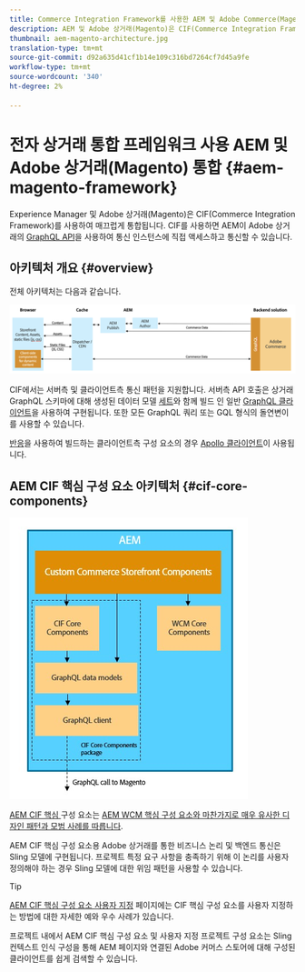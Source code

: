 ```yaml
---
title: Commerce Integration Framework를 사용한 AEM 및 Adobe Commerce(Magento) 통합
description: AEM 및 Adobe 상거래(Magento)은 CIF(Commerce Integration Framework)를 사용하여 매끄럽게 통합됩니다. CIF를 사용하면 AEM이 Magento 인스턴스에 액세스하고 GraphQL을 통해 Magento과 통신할 수 있습니다. 또한 AEM 작성자는 제품 및 카테고리 선택기 및 제품 콘솔을 사용하여 Magento에서 온디맨드 방식으로 반입된 제품 및 카테고리 데이터를 검색할 수 있습니다. 또한 CIF는 상거래 프로젝트를 가속화할 수 있는 기본 스토어를 제공합니다.
thumbnail: aem-magento-architecture.jpg
translation-type: tm+mt
source-git-commit: d92a635d41cf1b14e109c316bd7264cf7d45a9fe
workflow-type: tm+mt
source-wordcount: '340'
ht-degree: 2%

---
```


# 전자 상거래 통합 프레임워크 사용 AEM 및 Adobe 상거래(Magento) 통합 {#aem-magento-framework}

Experience Manager 및 Adobe 상거래(Magento)은 CIF(Commerce Integration Framework)를 사용하여 매끄럽게 통합됩니다. CIF를 사용하면 AEM이 Adobe 상거래의 [GraphQL API](https://devdocs.magento.com/guides/v2.4/graphql/)을 사용하여 통신 인스턴스에 직접 액세스하고 통신할 수 있습니다.

## 아키텍처 개요 {#overview}

전체 아키텍처는 다음과 같습니다.

![CIF 아키텍처 개요](../assets/AEM_Magento_Architecture.png)

CIF에서는 서버측 및 클라이언트측 통신 패턴을 지원합니다.
서버측 API 호출은 상거래 GraphQL 스키마에 대해 생성된 데이터 모델 [세트](https://github.com/adobe/commerce-cif-magento-graphql)와 함께 빌드 인 일반 [GraphQL 클라이언트](https://github.com/adobe/commerce-cif-graphql-client)을 사용하여 구현됩니다. 또한 모든 GraphQL 쿼리 또는 GQL 형식의 돌연변이를 사용할 수 있습니다.

[반응](https://reactjs.org/)을 사용하여 빌드하는 클라이언트측 구성 요소의 경우 [Apollo 클라이언트](https://www.apollographql.com/docs/react/)이 사용됩니다.

## AEM CIF 핵심 구성 요소 아키텍처 {#cif-core-components}

![AEM CIF 핵심 구성 요소 아키텍처](../assets/cif-component-architecture.jpg)

[AEM CIF 핵심 ](https://github.com/adobe/aem-core-cif-components) 구성 요소는  [AEM WCM 핵심 구성 요소와 마찬가지로 매우 유사한 디자인 패턴과 모범 사례를 따릅니다](https://github.com/adobe/aem-core-wcm-components).

AEM CIF 핵심 구성 요소용 Adobe 상거래를 통한 비즈니스 논리 및 백엔드 통신은 Sling 모델에 구현됩니다. 프로젝트 특정 요구 사항을 충족하기 위해 이 논리를 사용자 정의해야 하는 경우 Sling 모델에 대한 위임 패턴을 사용할 수 있습니다.

>[!TIP]
>
>[AEM CIF 핵심 구성 요소 사용자 지정](../customizing/customize-cif-components.md) 페이지에는 CIF 핵심 구성 요소를 사용자 지정하는 방법에 대한 자세한 예와 우수 사례가 있습니다.

프로젝트 내에서 AEM CIF 핵심 구성 요소 및 사용자 지정 프로젝트 구성 요소는 Sling 컨텍스트 인식 구성을 통해 AEM 페이지와 연결된 Adobe 커머스 스토어에 대해 구성된 클라이언트를 쉽게 검색할 수 있습니다.
